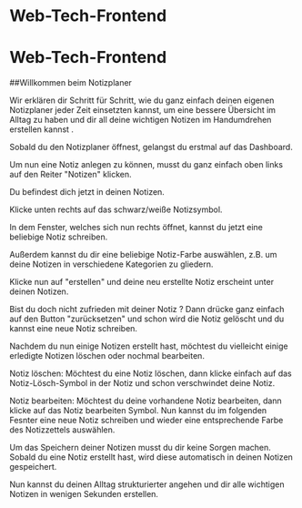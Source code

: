 # Web-Tech-Frontend
# Web-Tech-Frontend

##Willkommen beim Notizplaner

Wir erklären dir Schritt für Schritt, wie du ganz einfach deinen eigenen Notizplaner jeder Zeit  einsetzten kannst, um eine bessere Übersicht im Alltag zu haben und dir all deine wichtigen Notizen im Handumdrehen erstellen kannst .

Sobald du den Notizplaner öffnest, gelangst du erstmal auf das Dashboard. 

Um nun eine Notiz anlegen zu können, musst du ganz einfach oben links auf den Reiter "Notizen" klicken.

Du befindest dich jetzt in deinen Notizen.

Klicke unten rechts auf das schwarz/weiße Notizsymbol.

In dem Fenster, welches sich nun rechts öffnet, kannst du jetzt eine beliebige Notiz schreiben.

Außerdem kannst du dir eine beliebige Notiz-Farbe auswählen, z.B. um deine Notizen in verschiedene Kategorien zu gliedern.

Klicke nun auf "erstellen" und deine neu erstellte Notiz erscheint unter deinen Notizen.

Bist du doch nicht zufrieden mit deiner Notiz ? Dann drücke ganz einfach auf den Button "zurücksetzen" und schon wird die Notiz gelöscht und du kannst eine neue Notiz schreiben.

Nachdem du nun einige Notizen erstellt hast, möchtest du vielleicht einige erledigte Notizen löschen oder nochmal bearbeiten.

Notiz löschen: Möchtest du eine Notiz löschen, dann klicke einfach auf das Notiz-Lösch-Symbol in der Notiz und schon verschwindet deine Notiz.

Notiz bearbeiten: Möchtest du deine vorhandene Notiz bearbeiten, dann klicke auf das Notiz bearbeiten Symbol. 
Nun kannst du im folgenden Fesnter eine neue Notiz schreiben und wieder eine entsprechende Farbe des Notizzettels auswählen.

Um das Speichern deiner Notizen musst du dir keine Sorgen machen.
Sobald du eine Notiz erstellt hast, wird diese automatisch in deinen Notizen gespeichert.

Nun kannst du deinen Alltag strukturierter angehen und dir alle wichtigen Notizen in wenigen Sekunden erstellen.